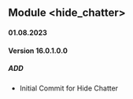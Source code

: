 ## Module <hide_chatter>

#### 01.08.2023
#### Version 16.0.1.0.0
##### ADD
- Initial Commit for Hide Chatter